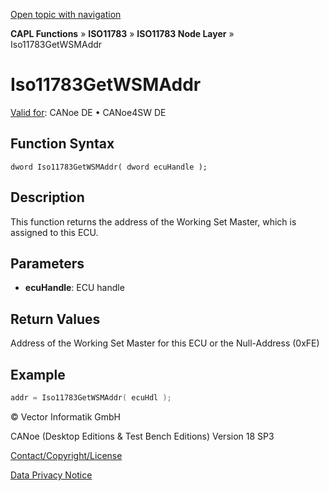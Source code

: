 [Open topic with navigation](../../../../../../CANoeDEFamily.htm#Topics/CAPLFunctions/ISO11783/ISONodeLayer/Functions/CAPLfunctionIso11783GetWSMAddr.md)

**CAPL Functions** » **ISO11783** » **ISO11783 Node Layer** » Iso11783GetWSMAddr

# Iso11783GetWSMAddr

[Valid for](../../../../Shared/FeatureAvailability.md): CANoe DE • CANoe4SW DE

## Function Syntax

```
dword Iso11783GetWSMAddr( dword ecuHandle );
```

## Description

This function returns the address of the Working Set Master, which is assigned to this ECU.

## Parameters

- **ecuHandle**: ECU handle

## Return Values

Address of the Working Set Master for this ECU or the Null-Address (0xFE)

## Example

```c
addr = Iso11783GetWSMAddr( ecuHdl );
```

© Vector Informatik GmbH

CANoe (Desktop Editions & Test Bench Editions) Version 18 SP3

[Contact/Copyright/License](../../../../Shared/ContactCopyrightLicense.md)

[Data Privacy Notice](https://www.vector.com/int/en/company/get-info/privacy-policy/)
